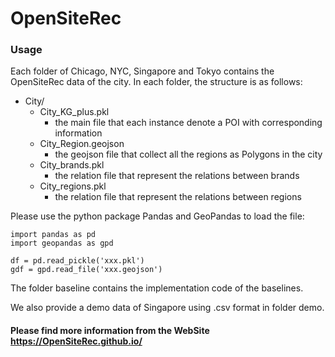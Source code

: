 # OpenSiteRec

### Usage

Each folder of Chicago, NYC, Singapore and Tokyo contains the OpenSiteRec data of the city.
In each folder, the structure is as follows:

- City/
	- City_KG_plus.pkl 
    	- the main file that each instance denote a POI with corresponding information
	- City_Region.geojson 
    	- the geojson file that collect all the regions as Polygons in the city
	- City_brands.pkl 
    	- the relation file that represent the relations between brands
	- City_regions.pkl 
    	- the relation file that represent the relations between regions

Please use the python package Pandas and GeoPandas to load the file:

    import pandas as pd
    import geopandas as gpd
    
    df = pd.read_pickle('xxx.pkl')
    gdf = gpd.read_file('xxx.geojson')
    
The folder baseline contains the implementation code of the baselines.

We also provide a demo data of Singapore using .csv format in folder demo.

#### Please find more information from the WebSite https://OpenSiteRec.github.io/
